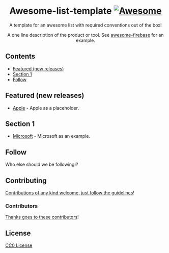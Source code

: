 <div align="center">

<!-- title -->

# Awesome-list-template [![Awesome](https://awesome.re/badge.svg)](https://awesome.re)

<!-- subtitle -->

A template for an awesome list with required conventions out of the box!

<!-- image -->

<!-- <a href="" target="_blank" rel="noopener noreferrer">
  <img src="" />
</a> -->

<!-- description -->

A one line description of the product or tool. See [awesome-firebase](https://github.com/jthegedus/awesome-firebase) for an example.

</div>

<!-- TOC -->

## Contents

- [Featured (new releases)](#featured-new-releases)
- [Section 1](#section-1)
- [Follow](#follow)

<!-- CONTENT -->

## Featured (new releases)

- [Apple](https://apple.com) - Apple as a placeholder.

## Section 1

- [Microsoft](https://www.microsoft.com/) - Microsoft as an example.

<!-- END CONTENT -->

## Follow

<!-- list people worth following on social sites (twitter, linkedin, github, youtube etc.) -->

Who else should we be following!?

## Contributing

[Contributions of any kind welcome, just follow the guidelines](contributing.md)!

### Contributors

[Thanks goes to these contributors](https://github.com/TODO_YOUR_REPO_NAME_HERE/graphs/contributors)!

## License

[CC0 License](LICENSE)

